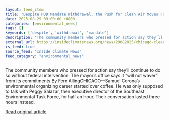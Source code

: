 ```yaml
---
layout: feed_item
title: "Despite HUD Mandate Withdrawal, the Push for Clean Air Moves Forward in Chicago"
date: 2025-08-29 09:00:00 +0000
categories: [environmental_news]
tags: []
keywords: ['despite', 'withdrawal', 'mandate']
description: "The community members who pressed for action say they’ll continue to do so without federal intervention"
external_url: https://insideclimatenews.org/news/29082025/chicago-clean-air-action/
is_feed: true
source_feed: "Inside Climate News"
feed_category: "environmental_news"
---
```


The community members who pressed for action say they’ll continue to do so without federal intervention. The mayor’s office says it “will not waver” from its commitments.By Fern AllingCHICAGO—Samuel Corona’s environmental organizing career started over coffee. He was only supposed to talk with Peggy Salazar, then executive director of the Southeast Environmental Task Force, for half an hour. Their conversation lasted three hours instead.

[Read original article](https://insideclimatenews.org/news/29082025/chicago-clean-air-action/)

